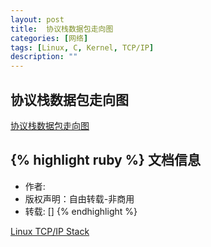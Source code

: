 ```yaml
---
layout: post
title:  协议栈数据包走向图
categories: [网络]
tags: [Linux, C, Kernel, TCP/IP]
description: ""
---
```


## 协议栈数据包走向图


[协议栈数据包走向图](/images/kernel/ip-follow.jpg)



{% highlight ruby %}
文档信息
--------------
* 作者:
* 版权声明：自由转载-非商用
* 转载: []
{% endhighlight %}

[Linux TCP/IP Stack](http://www.linuxtcpipstack.com)

[jekyll]:      http://jekyllrb.com
[jekyll-gh]:   https://github.com/jekyll/jekyll
[jekyll-help]: https://github.com/jekyll/jekyll-help
